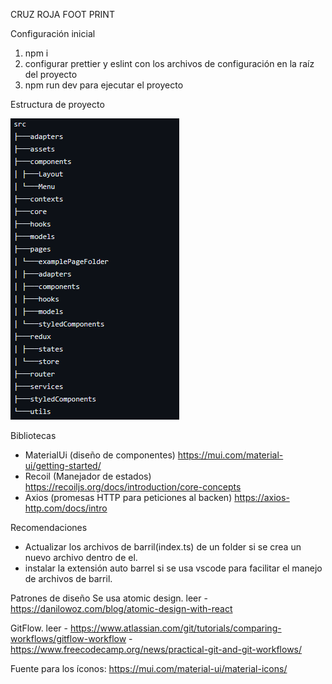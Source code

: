 CRUZ ROJA FOOT PRINT

Configuración inicial

1. npm i
2. configurar prettier y eslint con los archivos de configuración en la raíz del proyecto
3. npm run dev para ejecutar el proyecto

Estructura de proyecto

![alt text](image.png)

Bibliotecas

- MaterialUi (diseño de componentes) https://mui.com/material-ui/getting-started/
- Recoil (Manejador de estados) https://recoiljs.org/docs/introduction/core-concepts
- Axios (promesas HTTP para peticiones al backen) https://axios-http.com/docs/intro

Recomendaciones

- Actualizar los archivos de barril(index.ts) de un folder si se crea un nuevo archivo dentro de el.
- instalar la extensión auto barrel si se usa vscode para facilitar el manejo de archivos de barril.

Patrones de diseño
Se usa atomic design.
leer -https://danilowoz.com/blog/atomic-design-with-react

GitFlow.
leer - https://www.atlassian.com/git/tutorials/comparing-workflows/gitflow-workflow - https://www.freecodecamp.org/news/practical-git-and-git-workflows/

Fuente para los íconos: https://mui.com/material-ui/material-icons/

